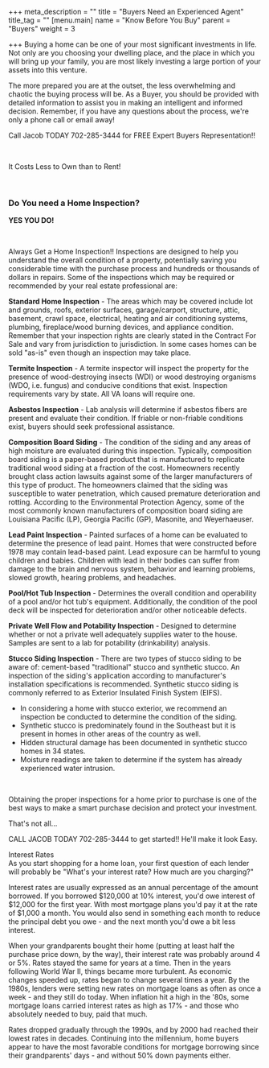 +++
meta_description = ""
title = "Buyers Need an Experienced Agent"
title_tag = ""
[menu.main]
name = "Know Before You Buy"
parent = "Buyers"
weight = 3

+++
Buying a home can be one of your most significant investments in life. Not only are you choosing your dwelling place, and the place in which you will bring up your family, you are most likely investing a large portion of your assets into this venture.

The more prepared you are at the outset, the less overwhelming and chaotic the buying process will be. As a Buyer, you should be provided with detailed information to assist you in making an intelligent and informed decision. Remember, if you have any questions about the process, we're only a phone call or email away!

Call Jacob TODAY 702-285-3444 for FREE Expert Buyers Representation!!

​

It Costs Less to Own than to Rent!

​

### Do You need a Home Inspection?

**YES YOU DO!**

​

Always Get a Home Inspection!! Inspections are designed to help you understand the overall condition of a property, potentially saving you considerable time with the purchase process and hundreds or thousands of dollars in repairs. Some of the inspections which may be required or recommended by your real estate professional are:

**Standard Home Inspection** - The areas which may be covered include lot and grounds, roofs, exterior surfaces, garage/carport, structure, attic, basement, crawl space, electrical, heating and air conditioning systems, plumbing, fireplace/wood burning devices, and appliance condition. Remember that your inspection rights are clearly stated in the Contract For Sale and vary from jurisdiction to jurisdiction. In some cases homes can be sold "as-is" even though an inspection may take place.  
  
**Termite Inspection** - A termite inspector will inspect the property for the presence of wood-destroying insects (WDI) or wood destroying organisms (WDO, i.e. fungus) and conducive conditions that exist. Inspection requirements vary by state. All VA loans will require one.  
  
**Asbestos Inspection** - Lab analysis will determine if asbestos fibers are present and evaluate their condition. If friable or non-friable conditions exist, buyers should seek professional assistance.

**Composition Board Siding** - The condition of the siding and any areas of high moisture are evaluated during this inspection. Typically, composition board siding is a paper-based product that is manufactured to replicate traditional wood siding at a fraction of the cost. Homeowners recently brought class action lawsuits against some of the larger manufacturers of this type of product. The homeowners claimed that the siding was susceptible to water penetration, which caused premature deterioration and rotting. According to the Environmental Protection Agency, some of the most commonly known manufacturers of composition board siding are Louisiana Pacific (LP), Georgia Pacific (GP), Masonite, and Weyerhaeuser.  
  
**Lead Paint Inspection** - Painted surfaces of a home can be evaluated to determine the presence of lead paint. Homes that were constructed before 1978 may contain lead-based paint. Lead exposure can be harmful to young children and babies. Children with lead in their bodies can suffer from damage to the brain and nervous system, behavior and learning problems, slowed growth, hearing problems, and headaches.  
  
**Pool/Hot Tub Inspection** - Determines the overall condition and operability of a pool and/or hot tub's equipment. Additionally, the condition of the pool deck will be inspected for deterioration and/or other noticeable defects.  
  
**Private Well Flow and Potability Inspection** - Designed to determine whether or not a private well adequately supplies water to the house. Samples are sent to a lab for potability (drinkability) analysis.  
  
**Stucco Siding Inspection** - There are two types of stucco siding to be aware of: cement-based "traditional" stucco and synthetic stucco. An inspection of the siding's application according to manufacturer's installation specifications is recommended. Synthetic stucco siding is commonly referred to as Exterior Insulated Finish System (EIFS).

* In considering a home with stucco exterior, we recommend an inspection be conducted to determine the condition of the siding.
* Synthetic stucco is predominately found in the Southeast but it is present in homes in other areas of the country as well.
* Hidden structural damage has been documented in synthetic stucco homes in 34 states.
* Moisture readings are taken to determine if the system has already experienced water intrusion.

​

Obtaining the proper inspections for a home prior to purchase is one of the best ways to make a smart purchase decision and protect your investment.

That's not all...

CALL JACOB TODAY 702-285-3444 to get started!! He'll make it look Easy.

Interest Rates  
As you start shopping for a home loan, your first question of each lender will probably be "What's your interest rate? How much are you charging?"

Interest rates are usually expressed as an annual percentage of the amount borrowed. If you borrowed $120,000 at 10% interest, you'd owe interest of $12,000 for the first year. With most mortgage plans you'd pay it at the rate of $1,000 a month. You would also send in something each month to reduce the principal debt you owe - and the next month you'd owe a bit less interest.

When your grandparents bought their home (putting at least half the purchase price down, by the way), their interest rate was probably around 4 or 5%. Rates stayed the same for years at a time. Then in the years following World War II, things became more turbulent. As economic changes speeded up, rates began to change several times a year. By the 1980s, lenders were setting new rates on mortgage loans as often as once a week - and they still do today. When inflation hit a high in the '80s, some mortgage loans carried interest rates as high as 17% - and those who absolutely needed to buy, paid that much.

Rates dropped gradually through the 1990s, and by 2000 had reached their lowest rates in decades. Continuing into the millennium, home buyers appear to have the most favorable conditions for mortgage borrowing since their grandparents' days - and without 50% down payments either.

​